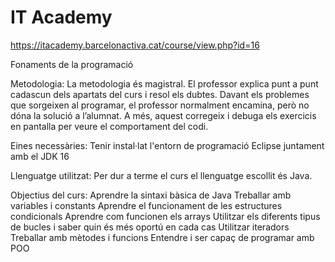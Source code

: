 # IT Academy
https://itacademy.barcelonactiva.cat/course/view.php?id=16

Fonaments de la programació

Metodologia: La metodologia és magistral. El professor explica punt a punt cadascun dels apartats del curs i resol els dubtes. Davant els problemes que sorgeixen al programar, el professor normalment encamina, però no dóna la solució a l’alumnat. A més, aquest corregeix i debuga els exercicis en pantalla per veure el comportament del codi. 

Eines necessàries: Tenir instal·lat l'entorn de programació Eclipse juntament amb el JDK 16

Llenguatge utilitzat: Per dur a terme el curs el llenguatge escollit és Java.

Objectius del curs:
Aprendre la sintaxi bàsica de Java
Treballar amb variables i constants
Aprendre el funcionament de les estructures condicionals
Aprendre com funcionen els arrays
Utilitzar els diferents tipus de bucles i saber quin és més oportú en cada cas
Utilitzar iteradors
Treballar amb mètodes i funcions
Entendre i ser capaç de programar amb POO
